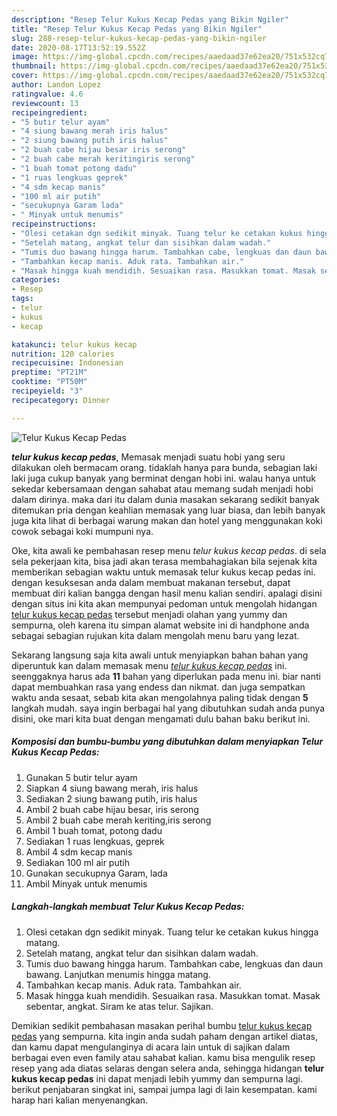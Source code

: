 ```yaml
---
description: "Resep Telur Kukus Kecap Pedas yang Bikin Ngiler"
title: "Resep Telur Kukus Kecap Pedas yang Bikin Ngiler"
slug: 288-resep-telur-kukus-kecap-pedas-yang-bikin-ngiler
date: 2020-08-17T13:52:19.552Z
image: https://img-global.cpcdn.com/recipes/aaedaad37e62ea20/751x532cq70/telur-kukus-kecap-pedas-foto-resep-utama.jpg
thumbnail: https://img-global.cpcdn.com/recipes/aaedaad37e62ea20/751x532cq70/telur-kukus-kecap-pedas-foto-resep-utama.jpg
cover: https://img-global.cpcdn.com/recipes/aaedaad37e62ea20/751x532cq70/telur-kukus-kecap-pedas-foto-resep-utama.jpg
author: Landon Lopez
ratingvalue: 4.6
reviewcount: 13
recipeingredient:
- "5 butir telur ayam"
- "4 siung bawang merah iris halus"
- "2 siung bawang putih iris halus"
- "2 buah cabe hijau besar iris serong"
- "2 buah cabe merah keritingiris serong"
- "1 buah tomat potong dadu"
- "1 ruas lengkuas geprek"
- "4 sdm kecap manis"
- "100 ml air putih"
- "secukupnya Garam lada"
- " Minyak untuk menumis"
recipeinstructions:
- "Olesi cetakan dgn sedikit minyak. Tuang telur ke cetakan kukus hingga matang."
- "Setelah matang, angkat telur dan sisihkan dalam wadah."
- "Tumis duo bawang hingga harum. Tambahkan cabe, lengkuas dan daun bawang. Lanjutkan menumis hingga matang."
- "Tambahkan kecap manis. Aduk rata. Tambahkan air."
- "Masak hingga kuah mendidih. Sesuaikan rasa. Masukkan tomat. Masak sebentar, angkat. Siram ke atas telur. Sajikan."
categories:
- Resep
tags:
- telur
- kukus
- kecap

katakunci: telur kukus kecap 
nutrition: 120 calories
recipecuisine: Indonesian
preptime: "PT21M"
cooktime: "PT50M"
recipeyield: "3"
recipecategory: Dinner

---
```



![Telur Kukus Kecap Pedas](https://img-global.cpcdn.com/recipes/aaedaad37e62ea20/751x532cq70/telur-kukus-kecap-pedas-foto-resep-utama.jpg)

<b><i>telur kukus kecap pedas</i></b>, Memasak menjadi suatu hobi yang seru dilakukan oleh bermacam orang. tidaklah hanya para bunda, sebagian laki laki juga cukup banyak yang berminat dengan hobi ini. walau hanya untuk sekedar kebersamaan dengan sahabat atau memang sudah menjadi hobi dalam dirinya. maka dari itu dalam dunia masakan sekarang sedikit banyak ditemukan pria dengan keahlian memasak yang luar biasa, dan lebih banyak juga kita lihat di berbagai warung makan dan hotel yang menggunakan koki cowok sebagai koki mumpuni nya.

Oke, kita awali ke pembahasan resep menu <i>telur kukus kecap pedas</i>. di sela sela pekerjaan kita, bisa jadi akan terasa membahagiakan bila sejenak kita memberikan sebagian waktu untuk memasak telur kukus kecap pedas ini. dengan kesuksesan anda dalam membuat makanan tersebut, dapat membuat diri kalian bangga dengan hasil menu kalian sendiri. apalagi disini dengan situs ini kita akan mempunyai pedoman untuk mengolah hidangan <u>telur kukus kecap pedas</u> tersebut menjadi olahan yang yummy dan sempurna, oleh karena itu simpan alamat website ini di handphone anda sebagai sebagian rujukan kita dalam mengolah menu baru yang lezat.




Sekarang langsung saja kita awali untuk menyiapkan bahan bahan yang diperuntuk kan dalam memasak menu <u><i>telur kukus kecap pedas</i></u> ini. seenggaknya harus ada <b>11</b> bahan yang diperlukan pada menu ini. biar nanti dapat membuahkan rasa yang endess dan nikmat. dan juga sempatkan waktu anda sesaat, sebab kita akan mengolahnya paling tidak dengan <b>5</b> langkah mudah. saya ingin berbagai hal yang dibutuhkan sudah anda punya disini, oke mari kita buat dengan mengamati dulu bahan baku berikut ini.

<!--inarticleads1-->

##### Komposisi dan bumbu-bumbu yang dibutuhkan dalam menyiapkan Telur Kukus Kecap Pedas:

1. Gunakan 5 butir telur ayam
1. Siapkan 4 siung bawang merah, iris halus
1. Sediakan 2 siung bawang putih, iris halus
1. Ambil 2 buah cabe hijau besar, iris serong
1. Ambil 2 buah cabe merah keriting,iris serong
1. Ambil 1 buah tomat, potong dadu
1. Sediakan 1 ruas lengkuas, geprek
1. Ambil 4 sdm kecap manis
1. Sediakan 100 ml air putih
1. Gunakan secukupnya Garam, lada
1. Ambil  Minyak untuk menumis




<!--inarticleads2-->

##### Langkah-langkah membuat Telur Kukus Kecap Pedas:

1. Olesi cetakan dgn sedikit minyak. Tuang telur ke cetakan kukus hingga matang.
1. Setelah matang, angkat telur dan sisihkan dalam wadah.
1. Tumis duo bawang hingga harum. Tambahkan cabe, lengkuas dan daun bawang. Lanjutkan menumis hingga matang.
1. Tambahkan kecap manis. Aduk rata. Tambahkan air.
1. Masak hingga kuah mendidih. Sesuaikan rasa. Masukkan tomat. Masak sebentar, angkat. Siram ke atas telur. Sajikan.




Demikian sedikit pembahasan masakan perihal bumbu <u>telur kukus kecap pedas</u> yang sempurna. kita ingin anda sudah paham dengan artikel diatas, dan kamu dapat mengulanginya di acara lain untuk di sajikan dalam berbagai even even family atau sahabat kalian. kamu bisa mengulik resep resep yang ada diatas selaras dengan selera anda, sehingga hidangan <b>telur kukus kecap pedas</b> ini dapat menjadi lebih yummy dan sempurna lagi. berikut penjabaran singkat ini, sampai jumpa lagi di lain kesempatan. kami harap hari kalian menyenangkan.
